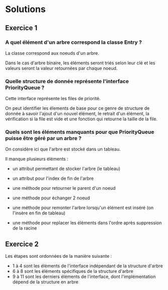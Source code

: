 # Solutions

## Exercice 1

### A quel élément d'un arbre correspond la classe Entry ?

La classe correspond aux noeuds d'un arbre.

Dans le cas d'arbre binaire, les éléments seront triés selon leur clé et les valeurs seront la valeur retournées par chaque noeud.

### Quelle structure de donnée représente l'interface PriorityQueue ?

Cette interface représente les files de priorité.

On peut identifier les élements de base pour ce genre de structure de donnée à savoir l'ajout d'un nouvel élément, le retrait d'un élément, la vérification si la file est vide et une fonction qui retourne la taille de la file.

### Quels sont les éléments manquants pour que PriorityQueue puisse être géré par un arbre ?

On considère ici que l'arbre est stocké dans un tableau.

Il manque plusieurs éléments :

- un attribut permettant de stocker l'arbre (le tableau)

- un attribut pour l'index de fin de l'arbre

- une méthode pour retourner le parent d'un noeud

- une méthode pour échanger 2 noeud

- une méthode pour remonter l'arbre lorsqu'un élément est inséré (on l'insère en fin de tableau)

- une méthode pour replacer les éléments dans l'ordre après suppression de la racine

## Exercice 2

Les étapes sont ordonnées de la manière suivante :

- 1 à 4 sont les éléments de l'interface indépendant de la structure d'arbre
- 6 à 8 sont les éléments spécifiques de la structure d'arbre
- 9 à 11 sont les derniers éléments de l'interface, dont l'implémentation dépend de la structure en arbre
